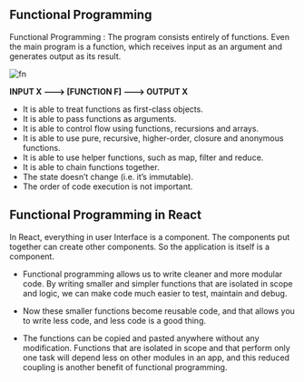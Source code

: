 ## Functional Programming

Functional Programming : The program consists entirely of functions. Even the main program is a function, which receives input as an argument and generates output as its result.

![fn](https://user-images.githubusercontent.com/6918020/103434025-3151ac80-4c21-11eb-8683-915d31ab76ef.png)

**INPUT X ---> [FUNCTION F] ---> OUTPUT X**

* It is able to treat functions as first-class objects.
* It is able to pass functions as arguments.
* It is able to control flow using functions, recursions and arrays.
* It is able to use pure, recursive, higher-order, closure and anonymous functions.
* It is able to use helper functions, such as map, filter and reduce.
* It is able to chain functions together.
* The state doesn’t change (i.e. it’s immutable).
* The order of code execution is not important.

## Functional Programming in React

In React, everything in user Interface is a component. The components put together can create other components. So the application is itself is a component.

* Functional programming allows us to write cleaner and more modular code. By writing smaller and simpler functions that are isolated in scope and logic, we can make code much easier to test, maintain and debug. 

* Now these smaller functions become reusable code, and that allows you to write less code, and less code is a good thing. 

* The functions can be copied and pasted anywhere without any modification. Functions that are isolated in scope and that perform only one task will depend less on other modules in an app, and this reduced coupling is another benefit of functional programming.
